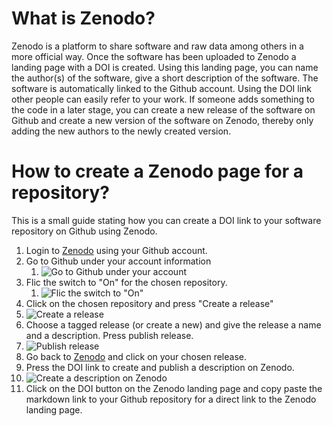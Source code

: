 # What is Zenodo?
Zenodo is a platform to share software and raw data among others in a more official way. Once the software has been uploaded to Zenodo a landing page with a DOI is created. Using this landing page, you can name the author(s) of the software, give a short description of the software. The software is automatically linked to the Github account. Using the DOI link other people can easily refer to your work. If someone adds something to the code in a later stage, you can create a new release of the software on Github and create a new version of the software on Zenodo, thereby only adding the new authors to the newly created version.

# How to create a Zenodo page for a repository?
This is a small guide stating how you can create a DOI link to your software repository on Github using Zenodo.

1. Login to [Zenodo](https://zenodo.org/) using your Github account.
1. Go to Github under your account information
    1. ![Go to Github under your account](https://www.google.com/search?q=aau+logo&rlz=1C1GCEU_enDK942DK943&sxsrf=AOaemvIlJwNJlYfkpjIsCSlVD7IKNvoxpA:1635320786188&tbm=isch&source=iu&ictx=1&fir=WVLh7e6HR1kQYM%252CmE8nJ2uhw0gWgM%252C_%253BZqeAVOY7gyWC7M%252C6s0BEJOo7byUyM%252C_%253BmfkeltbGN-hnQM%252C-dqTgTBPwk-ZWM%252C_%253BOx77_WFcs0UT-M%252CvvXbm3g3GMwElM%252C_%253BKRxGgM0VqtkJUM%252CmE8nJ2uhw0gWgM%252C_%253Bb7OlZg8W3GMYoM%252CmE8nJ2uhw0gWgM%252C_%253BWmTqQ-iulmXP7M%252CL6kIgWYpmr7avM%252C_%253BSTOj1B3G-WUPRM%252CdiTNoHVSAsHNFM%252C_%253Bopw3x4aT4fXzPM%252ClpynJVxRYlQOvM%252C_%253BfXBUTkEr-y6SOM%252C6s0BEJOo7byUyM%252C_%253BKTkYqdBDgQlh2M%252C72xWb9CwpcXNdM%252C_%253BHXDnfmf1VmPKmM%252C6s0BEJOo7byUyM%252C_%253BZMsqFkLr8tj_7M%252C6s0BEJOo7byUyM%252C_&vet=1&usg=AI4_-kRs9X6m8xXoAA-oBzO_wKQjYwzhkw&sa=X&sqi=2&ved=2ahUKEwihprfUjOrzAhWik2oFHUpvBRQQ9QF6BAgSEAE&biw=1920&bih=937&dpr=1#imgrc=WVLh7e6HR1kQYM)
1. Flic the switch to "On" for the chosen repository.
    1. ![Flic the switch to "On"](https://github.com/AAU-OpenFOAM/documentation/tree/main/Zenodo/img/zenodo2.png)
1. Click on the chosen repository and press "Create a release"
  1. ![Create a release](https://github.com/AAU-OpenFOAM/documentation/tree/main/Zenodo/img/zenodo3.png)
1. Choose a tagged release (or create a new) and give the release a name and a description. Press publish release.
  1. ![Publish release](https://github.com/AAU-OpenFOAM/documentation/tree/main/Zenodo/img/zenodo4.png)
1. Go back to [Zenodo](https://zenodo.org/) and click on your chosen release.
1. Press the DOI link to create and publish a description on Zenodo.
  1. ![Create a description on Zenodo](https://github.com/AAU-OpenFOAM/documentation/tree/main/Zenodo/img/zenodo5.png)
1. Click on the DOI button on the Zenodo landing page and copy paste the markdown link to your Github repository for a direct link to the Zenodo landing page.
